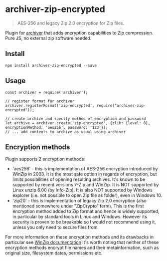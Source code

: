 # archiver-zip-encrypted
> AES-256 and legacy Zip 2.0 encryption for Zip files.

Plugin for [archiver](https://www.npmjs.com/package/archiver) that adds encryption 
capabilities to Zip compression. Pure JS, no external zip software needed.

## Install
    npm install archiver-zip-encrypted --save

## Usage
    const archiver = require('archiver');
    
    // register format for archiver
    archiver.registerFormat('zip-encrypted', require("archiver-zip-encrypted"));
    
    // create archive and specify method of encryption and password
    let archive = archiver.create('zip-encrypted', {zlib: {level: 8}, encryptionMethod: 'aes256', password: '123'});
    // ... add contents to archive as usual using archiver

## Encryption methods
Plugin supports 2 encryption methods:

* 'aes256' - this is implementation of AES-256 encryption introduced by WinZip in 2003.
   It is the most safe option in regards of encryption, but limits possibilities of opening resulting archives.
   It's known to be supported by recent versions 7-Zip and WinZip. It is NOT supported by
   Linux unzip 6.00 (by Info-Zip). It is also NOT supported by Windows explorer (i.e. not possible to open Zip file as folder),
   even in Windows 10. 
* 'zip20' - this is implementation of legacy Zip 2.0 encryption (also mentioned somewhere under "ZipCrypto" term).
   This is the first encryption method added to Zip format and hence is widely supported, in particular 
   by standard tools in Linux and Windows. However its security is proven to be breakable
   so I would not recommend using it, unless you only need to secure files from 
      
For more information on these encryption methods and its drawbacks in particular see [WinZip documentation](http://kb.winzip.com/help/RU/WZ/help_encryption.htm)
It's worth noting that neither of these encryption methods encrypt file names and their metainformation, 
such as original size, filesystem dates, permissions etc.